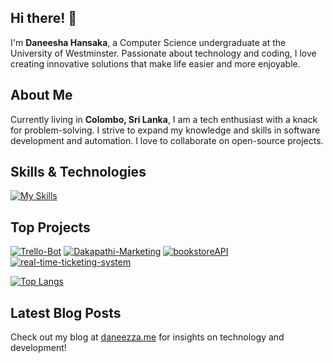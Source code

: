 ## Hi there! 👋

I'm **Daneesha Hansaka**, a Computer Science undergraduate at the University of Westminster. Passionate about technology and coding, I love creating innovative solutions that make life easier and more enjoyable.

## About Me

Currently living in **Colombo, Sri Lanka**, I am a tech enthusiast with a knack for problem-solving. I strive to expand my knowledge and skills in software development and automation. I love to collaborate on open-source projects.

## Skills & Technologies

[![My Skills](https://skillicons.dev/icons?i=java,js,html,css,docker,react,nodejs,express,mongodb,git,github,bootstrap,vscode,tailwind,selenium,py,postman,php,xd,figma,githubactions,mysql,npm,maven,spring,vite,vercel&perline=8)](https://skillicons.dev)

## Top Projects

[![Trello-Bot](https://github-readme-stats.vercel.app/api/pin/?username=daneezza&repo=trello-bot&theme=dark)](https://github.com/daneezza/trello-bot)
[![Dakapathi-Marketing](https://github-readme-stats.vercel.app/api/pin/?username=daneezza&repo=Dakapathi-Marketing&theme=dark)](https://github.com/daneezza/Dakapathi-Marketing)
[![bookstoreAPI](https://github-readme-stats.vercel.app/api/pin/?username=daneezza&repo=bookstoreAPI&theme=dark)](https://github.com/daneezza/bookstoreAPI)
[![real-time-ticketing-system](https://github-readme-stats.vercel.app/api/pin/?username=daneezza&repo=real-time-ticketing-system&theme=dark)](https://github.com/daneezza/real-time-ticketing-system)

[![Top Langs](https://github-readme-stats.vercel.app/api/top-langs/?username=daneezza&layout=compact&theme=dark)](https://github.com/anuraghazra/github-readme-stats)

## Latest Blog Posts

Check out my blog at [daneezza.me](http://www.daneezza.me) for insights on technology and development!

